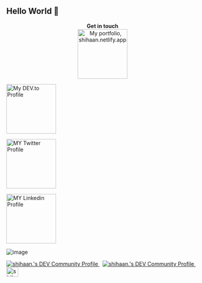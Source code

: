 ## Hello World  👋  

<!--
**theneoterik/theneoterik** is a ✨ _special_ ✨ repository because its `README.md` (this file) appears on your GitHub profile.


                
-->


 
<p align="center">
<strong> Get in touch  </strong>
<br>



<a title="Portfolio, shihaan.netlify.app" href="https://shihaan.netlify.app">
  <img alt="My portfolio, shihaan.netlify.app" src="https://raw.githubusercontent.com/saurabhdaware/saurabhdaware/master/icons/portfoliobutton.png" width="130" />
</a>

 <a title="DEV.to Articles" href="https://dev.to/theneterik"><img alt="My DEV.to Profile" src="https://raw.githubusercontent.com/saurabhdaware/saurabhdaware/master/icons/articles.png" width="130" />
</a>

 <a title="Twitter Profile" href="https://twitter.com/the_neoterik"><img alt="MY Twitter Profile" src="https://raw.githubusercontent.com/saurabhdaware/saurabhdaware/master/icons/twitter.png" width="130" />
</a>

 <a title="Linkedin Profile" href="https://www.linkedin.com/in/shihaan-w-s-7b6a851a0/"><img alt="MY Linkedin Profile" src="https://user-images.githubusercontent.com/42083808/114743694-8a75c400-9d6a-11eb-997d-623e1cad4001.png" width="130" />
</a>

![image]()



<a href="https://twitter.com/the_neoterik">
  <img src="https://img.icons8.com/android/24/000000/twitter.png" alt="shihaan.'s DEV Community Profile" >
  </a> &nbsp;

<a href="https://www.linkedin.com/in/shihaan-w-s-7b6a851a0/">
  <img src="https://img.icons8.com/metro/26/000000/linkedin.png" alt="shihaan.'s DEV Community Profile" >
</a>&nbsp;
      
<a href="https://dev.to/the_neoterik">
  <img src="https://d2fltix0v2e0sb.cloudfront.net/dev-badge.svg" alt="shihaan.'s DEV Community Profile" height="25" width="31">
</a>
      
</p>


